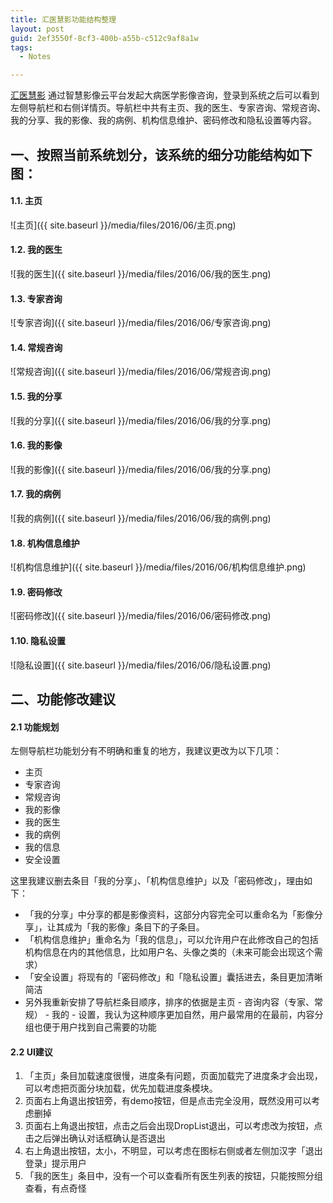```yaml
---
title: 汇医慧影功能结构整理
layout: post
guid: 2ef3550f-8cf3-400b-a55b-c512c9af8a1w
tags:
  - Notes

---
```


[汇医慧影](http://www.huiyihuiying.com/idoctor/html/newlogin.html) 通过智慧影像云平台发起大病医学影像咨询，登录到系统之后可以看到左侧导航栏和右侧详情页。导航栏中共有主页、我的医生、专家咨询、常规咨询、我的分享、我的影像、我的病例、机构信息维护、密码修改和隐私设置等内容。

## 一、按照当前系统划分，该系统的细分功能结构如下图：

#### 1.1. 主页

![主页]({{ site.baseurl }}/media/files/2016/06/主页.png)

#### 1.2. 我的医生

![我的医生]({{ site.baseurl }}/media/files/2016/06/我的医生.png)

#### 1.3.  专家咨询

![专家咨询]({{ site.baseurl }}/media/files/2016/06/专家咨询.png)

#### 1.4.  常规咨询

![常规咨询]({{ site.baseurl }}/media/files/2016/06/常规咨询.png)

#### 1.5.  我的分享

![我的分享]({{ site.baseurl }}/media/files/2016/06/我的分享.png)

#### 1.6.  我的影像

![我的影像]({{ site.baseurl }}/media/files/2016/06/我的分享.png)

#### 1.7. 我的病例

![我的病例]({{ site.baseurl }}/media/files/2016/06/我的病例.png)

#### 1.8.  机构信息维护

![机构信息维护]({{ site.baseurl }}/media/files/2016/06/机构信息维护.png)

#### 1.9.  密码修改

![密码修改]({{ site.baseurl }}/media/files/2016/06/密码修改.png)

#### 1.10.  隐私设置

![隐私设置]({{ site.baseurl }}/media/files/2016/06/隐私设置.png)

## 二、功能修改建议

#### 2.1 功能规划

左侧导航栏功能划分有不明确和重复的地方，我建议更改为以下几项：

+ 主页
+ 专家咨询
+ 常规咨询
+ 我的影像
+ 我的医生
+ 我的病例
+ 我的信息
+ 安全设置

这里我建议删去条目「我的分享」、「机构信息维护」以及「密码修改」，理由如下：

+ 「我的分享」中分享的都是影像资料，这部分内容完全可以重命名为「影像分享」，让其成为「我的影像」条目下的子条目。
+ 「机构信息维护」重命名为「我的信息」，可以允许用户在此修改自己的包括机构信息在内的其他信息，比如用户名、头像之类的（未来可能会出现这个需求）
+ 「安全设置」将现有的「密码修改」和「隐私设置」囊括进去，条目更加清晰简洁
+ 另外我重新安排了导航栏条目顺序，排序的依据是主页 - 咨询内容（专家、常规） - 我的 - 设置，我认为这种顺序更加自然，用户最常用的在最前，内容分组也便于用户找到自己需要的功能

#### 2.2 UI建议

1. 「主页」条目加载速度很慢，进度条有问题，页面加载完了进度条才会出现，可以考虑把页面分块加载，优先加载进度条模块。
2. 页面右上角退出按钮旁，有demo按钮，但是点击完全没用，既然没用可以考虑删掉
3. 页面右上角退出按钮，点击之后会出现DropList退出，可以考虑改为按钮，点击之后弹出确认对话框确认是否退出
4. 右上角退出按钮，太小，不明显，可以考虑在图标右侧或者左侧加汉字「退出登录」提示用户
5. 「我的医生」条目中，没有一个可以查看所有医生列表的按钮，只能按照分组查看，有点奇怪